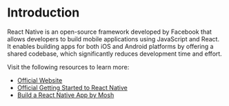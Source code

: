 # Introduction

React Native is an open-source framework developed by Facebook that allows developers to build mobile applications using JavaScript and React. It enables building apps for both iOS and Android platforms by offering a shared codebase, which significantly reduces development time and effort.

Visit the following resources to learn more:

- [Official Website](https://reactnative.dev/)
- [Official Getting Started to React Native](https://reactnative.dev/docs/getting-started)
- [Build a React Native App by Mosh](https://www.youtube.com/watch?v=0-S5a0eXPoc)